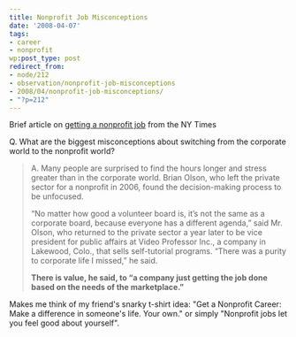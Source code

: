 ```yaml
---
title: Nonprofit Job Misconceptions
date: '2008-04-07'
tags:
- career
- nonprofit
wp:post_type: post
redirect_from:
- node/212
- observation/nonprofit-job-misconceptions
- 2008/04/nonprofit-job-misconceptions/
- "?p=212"
---
```


Brief article on [getting a nonprofit job](http://www.nytimes.com/2008/04/06/jobs/06career.html?em&ex=1207713600&en=fd9380b8e8715fe9&ei=5087%0A) from the NY Times

Q. What are the biggest misconceptions about switching from the corporate world to the nonprofit world?

> A. Many people are surprised to find the hours longer and stress greater than in the corporate world. Brian Olson, who left the private sector for a nonprofit in 2006, found the decision-making process to be unfocused.
>
> “No matter how good a volunteer board is, it’s not the same as a corporate board, because everyone has a different agenda,” said Mr. Olson, who returned to the private sector a year later to be vice president for public affairs at Video Professor Inc., a company in Lakewood, Colo., that sells self-tutorial programs. “There was a purity to corporate life I missed,” he said.
>
> **There is value, he said, to “a company just getting the job done based on the needs of the marketplace.”**

Makes me think of my friend's snarky t-shirt idea: "Get a Nonprofit Career: Make a difference in someone's life. Your own." or simply "Nonprofit jobs let you feel good about yourself".
